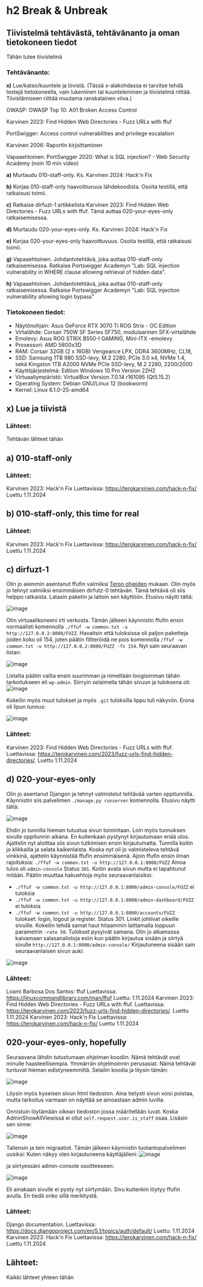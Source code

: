 # h2 Break & Unbreak

## Tiivistelmä tehtävästä, tehtävänanto ja oman tietokoneen tiedot
Tähän tulee tiivistelmä 

### Tehtävänanto:
**x)** Lue/katso/kuuntele ja tiivistä. (Tässä x-alakohdassa ei tarvitse tehdä testejä tietokoneella, vain lukeminen tai kuunteleminen ja tiivistelmä riittää. Tiivistämiseen riittää muutama ranskalainen viiva.)

   OWASP: OWASP Top 10: A01 Broken Access Control
   
   Karvinen 2023: Find Hidden Web Directories - Fuzz URLs with ffuf
   
   PortSwigger: Access control vulnerabilities and privilege escalation
   
   Karvinen 2006: Raportin kirjoittaminen
   
   Vapaaehtoinen: PortSwigger 2020: What is SQL injection? - Web Security Academy (noin 10 min video)
   
   **a)** Murtaudu 010-staff-only. Ks. Karvinen 2024: Hack'n Fix
   
   **b)** Korjaa 010-staff-only haavoittuvuus lähdekoodista. Osoita testillä, että ratkaisusi toimii.
   
   **c)** Ratkaise dirfuzt-1 artikkelista Karvinen 2023: Find Hidden Web Directories - Fuzz URLs with ffuf. Tämä auttaa 020-your-eyes-only ratkaisemisessa.
   
   **d)** Murtaudu 020-your-eyes-only. Ks. Karvinen 2024: Hack'n Fix
   
   **e)** Korjaa 020-your-eyes-only haavoittuvuus. Osoita testillä, että ratkaisusi toimii.
   
   **g)** Vapaaehtoinen. Johdantotehtävä, joka auttaa 010-staff-only ratkaisemisessa. Ratkaise Portswigger Academyn "Lab: SQL injection vulnerability in WHERE clause allowing retrieval of hidden data".
   
   **h)** Vapaaehtoinen. Johdantotehtävä, joka auttaa 010-staff-only ratkaisemisessa. Ratkaise Portswigger Academyn "Lab: SQL injection vulnerability allowing login bypass"
   
  
### Tietokoneen tiedot: 
- Näytönohjain: Asus GeForce RTX 3070 Ti ROG Strix - OC Edition
- Virtalähde: Corsair 750W SF Series SF750, modulaarinen SFX-virtalähde
- Emolevy: Asus ROG STRIX B550-I GAMING, Mini-ITX -emolevy
- Prosessori: AMD 5800x3D
- RAM: Corsair 32GB (2 x 16GB) Vengeance LPX, DDR4 3600MHz, CL18,
- SSD: Samsung 1TB 980 SSD-levy, M.2 2280, PCIe 3.0 x4, NVMe 1.4, sekä Kingston 1TB A2000 NVMe PCIe SSD-levy, M.2 2280, 2200/2000
- Käyttöjärjestelmä: Edition	Windows 10 Pro Version	22H2
- Virtuaaliympäristö: VirtualBox Version 7.0.14 r161095 (Qt5.15.2)
- Operating System: Debian GNU/Linux 12 (bookworm)  
- Kernel: Linux 6.1.0-25-amd64

## x) Lue ja tiivistä

### Lähteet:
Tehtävän lähteet tähän

## a) 010-staff-only

### Lähteet:
Karvinen 2023: Hack'n Fix Luettavissa: https://terokarvinen.com/hack-n-fix/ Luettu 1.11.2024

## b) 010-staff-only, this time for real

### Lähteet:
Karvinen 2023: Hack'n Fix Luettavissa: https://terokarvinen.com/hack-n-fix/ Luettu 1.11.2024

## c) dirfuzt-1
Olin jo aiemmin asentanut ffufin valmiiksi [Teron ohjeiden](https://terokarvinen.com/2023/fuzz-urls-find-hidden-directories/) mukaan. Olin myös jo tehnyt valmiiksi ensimmäisen dirfutz-0 tehtävän. Tämä tehtävä oli siis helppo ratkaista. Latasin paketin ja laitoin sen käyttöön. Etusivu näytti tältä:

![image](https://github.com/user-attachments/assets/6caa37b9-5036-4384-a63f-5433f5a85867)

Otin virtuaalikoneeni irti verkosta. Tämän jälkeen käynnistin ffufin ensin normaalisti komennolla `./ffuf -w common.txt -u http://127.0.0.2:8000/FUZZ`. Havaitsin että tuloksissa oli paljon paketteja joiden koko oli 154, joten päätin filtteröidä ne pois komennolla `/ffuf -w common.txt -u http://127.0.0.2:8000/FUZZ -fs 154`. Nyt sain seuraavan listan:

![image](https://github.com/user-attachments/assets/ceb89c71-7d24-46bc-881a-db739788ec57)

Listalta päätin valita ensin suurimman ja nimeltään loogisimman tähän tarkoitukseen eli `wp-admin`.
Siirryin selaimella tähän sivuun ja tuloksena oli:
![image](https://github.com/user-attachments/assets/a6b174cb-ca26-4133-a674-387c56ca5a2c)

Kokeilin myös muut tulokset ja myös `.git` tuloksilla lippu tuli näkyviin. Erona oli lipun tunnus:

![image](https://github.com/user-attachments/assets/71a786d1-5b24-4bdc-a2ad-b070c99a6154)


### Lähteet:

Karvinen 2023: Find Hidden Web Directories - Fuzz URLs with ffuf. Luettavissa: https://terokarvinen.com/2023/fuzz-urls-find-hidden-directories/. Luettu 1.11.2024

   
## d) 020-your-eyes-only
Olin jo asentanut Djangon ja tehnyt valmistelut tehtävää varten oppitunnilla. Käynnistin siis palvelimen `./manage.py runserver` komennolla. Etusivu näytti tältä:

![image](https://github.com/user-attachments/assets/61a7f8d9-a50b-467d-9bd5-a5c1ed81664c)

Ehdin jo tunnilla hieman tutustua sivun toimintaan. Loin myös tunnuksen sivulle oppitunnin aikana. En kuitenkaan pystynyt kirjautumaan enää ulos. Ajattelin nyt aloittaa siis sivun tutkimisen ensin kirjautumatta. 
Tunnilla koitin jo klikkailla ja selata kaikenlaista. Koska nyt oli jo valmisteleva tehtävä vinkkinä, ajattelin käynnistää ffufin ensimmäisenä. Ajoin ffufin ensin ilman rajoituksia: `./ffuf -w common.txt -u http://127.0.0.1:8000/FUZZ`
Ainoa tulos oli `admin-console` Status `301`. Koitin avata sivun mutta ei tapahtunut mitään. Päätin muuttaa hakuehtoja myös seuraavanlaisiksi:
- `./ffuf -w common.txt -u http://127.0.0.1:8000/admin-console/FUZZ` ei tuloksia
-  `./ffuf -w common.txt -u http://127.0.0.1:8000/admin-dashboard/FUZZ` ei tuloksia
-  `./ffuf -w common.txt -u http://127.0.0.1:8000/accounts/FUZZ` tulokset: login, logout ja register. Status 301. Linkit johtivat oikeille sivuille.
Kokeilin tehdä samat haut hitaammin laittamalla loppuun parametrin `-rate 50`. Tulokset pysyivät samana. Olin jo alkamassa kaivamaan salasanalistoja esiin kun päätin kirjautua sisään ja siirtyä sivulle `http://127.0.0.1:8000/admin-console/`
Kirjautuneena sisään sain seuraavanlaisen sivun auki:

![image](https://github.com/user-attachments/assets/ed955716-b00d-433f-840d-ff9abfaeb0f8)


### Lähteet:
Loami Barbosa Dos Santos: ffuf Luettavissa: https://linuxcommandlibrary.com/man/ffuf Luettu: 1.11.2024
Karvinen 2023: Find Hidden Web Directories - Fuzz URLs with ffuf. Luettavissa: https://terokarvinen.com/2023/fuzz-urls-find-hidden-directories/. Luettu 1.11.2024
Karvinen 2023: Hack'n Fix Luettavissa: https://terokarvinen.com/hack-n-fix/ Luettu 1.11.2024

## 020-your-eyes-only, hopefully
Seuraavana lähdin tutustumaan ohjelman koodiin. Nämä tehtävät ovat minulle haasteellisempia. Ymmärrän ohjelmoinnin perusasiat. Nämä tehtävät tuntuvat hieman edistyneemmiltä. Selailin koodia ja löysin tämän:

![image](https://github.com/user-attachments/assets/b00224d1-a557-4d53-af53-465138ffbea7)

Löysin myös kyseisen sivun html tiedoston. Aina tietysti sivun voisi poistaa, mutta tarkoitus varmaan on näyttää se ainoastaan admin luvilla. 

Onnistuin löytämään oikean tiedoston jossa määritellään luvat. Koska AdminShowAllViewissä ei ollut `self.request.user.is_staff` osaa. Lisäsin sen sinne:

![image](https://github.com/user-attachments/assets/29fe415d-9f0d-4c5b-a205-f8cbc0b94551)

Tallensin ja tein migraatiot. Tämän jälkeen käynnistin tuotantopalvelimen uusiksi:
Kuten näkyy olen kirjautuneena käyttäjälleni: 
![image](https://github.com/user-attachments/assets/ab14c6f8-d199-4efc-80f8-a66076cdd6df)

ja siirtyessäni admin-console osoitteeseen:

![image](https://github.com/user-attachments/assets/39190119-ced0-4f3c-8015-076c72c49898)

Eli ainakaan sivulle ei pysty nyt siirtymään. Sivu kuitenkin löytyy ffufin avulla. En tiedä onko sillä merkitystä.


### Lähteet:
Django documentation. Luettavissa: https://docs.djangoproject.com/en/5.1/topics/auth/default/ Luettu: 1.11.2024
Karvinen 2023: Hack'n Fix Luettavissa: https://terokarvinen.com/hack-n-fix/ Luettu 1.11.2024

## Lähteet:
   Kaikki lähteet yhteen tähän
